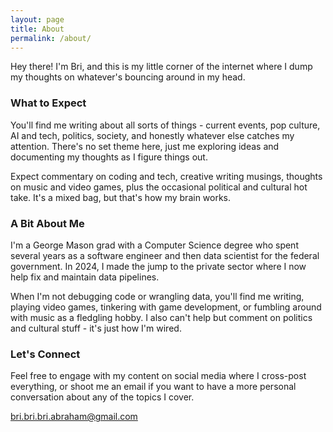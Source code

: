 ```yaml
---
layout: page
title: About
permalink: /about/
---
```


Hey there! I'm Bri, and this is my little corner of the internet where I dump my thoughts on whatever's bouncing around in my head.

### What to Expect

You'll find me writing about all sorts of things - current events, pop culture, AI and tech, politics, society, and honestly whatever else catches my attention. There's no set theme here, just me exploring ideas and documenting my thoughts as I figure things out.

Expect commentary on coding and tech, creative writing musings, thoughts on music and video games, plus the occasional political and cultural hot take. It's a mixed bag, but that's how my brain works.

### A Bit About Me

I'm a George Mason grad with a Computer Science degree who spent several years as a software engineer and then data scientist for the federal government. In 2024, I made the jump to the private sector where I now help fix and maintain data pipelines.

When I'm not debugging code or wrangling data, you'll find me writing, playing video games, tinkering with game development, or fumbling around with music as a fledgling hobby. I also can't help but comment on politics and cultural stuff - it's just how I'm wired.

### Let's Connect

Feel free to engage with my content on social media where I cross-post everything, or shoot me an email if you want to have a more personal conversation about any of the topics I cover.

[bri.bri.bri.abraham@gmail.com](mailto:bri.bri.bri.abraham@gmail.com)